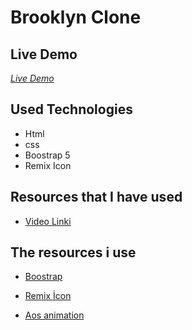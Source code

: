 # Brooklyn Clone

## Live Demo

_[Live Demo](https://emre613461.github.io/websiteExercises01/)_

## Used Technologies

- Html
- css
- Boostrap 5
- Remix Icon

## Resources that I have used

- [Video Linki](https://www.youtube.com/watch?v=xMyyNTuha7w)

## The resources i use

- [Boostrap](https://getbootstrap.com/)

- [Remix İcon](https://remixicon.com/)

- [Aos animation](https://michalsnik.github.io/aos/)
